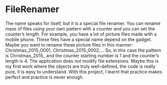 # FileRenamer
The name speaks for itself, but it is a special file renamer. You can rename mass of files using your own pattern with a counter and you can set the counter’s length. For example, you have a lot of picture files made with a mobile phone. These files have a special name depend on the gadget. Maybe you want to rename these picture files in this manner: Christmas_2015_0001, Christmas_2015_0002,... So, in this case the pattern is Christmas_2015_ and the counter starting number is 1 and the counter’s length is 4. The application does not modify file extensions. Maybe this is my first work where the objects are truly well-defined, the code is really pure, it is easy to understand. With this project, I learnt that practice makes perfect and practice is never enough.
